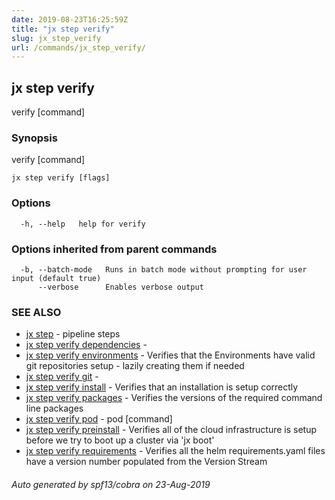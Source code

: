 ```yaml
---
date: 2019-08-23T16:25:59Z
title: "jx step verify"
slug: jx_step_verify
url: /commands/jx_step_verify/
---
```

## jx step verify

verify [command]

### Synopsis

verify [command]

```
jx step verify [flags]
```

### Options

```
  -h, --help   help for verify
```

### Options inherited from parent commands

```
  -b, --batch-mode   Runs in batch mode without prompting for user input (default true)
      --verbose      Enables verbose output
```

### SEE ALSO

* [jx step](/commands/jx_step/)	 - pipeline steps
* [jx step verify dependencies](/commands/jx_step_verify_dependencies/)	 - 
* [jx step verify environments](/commands/jx_step_verify_environments/)	 - Verifies that the Environments have valid git repositories setup - lazily creating them if needed
* [jx step verify git](/commands/jx_step_verify_git/)	 - 
* [jx step verify install](/commands/jx_step_verify_install/)	 - Verifies that an installation is setup correctly
* [jx step verify packages](/commands/jx_step_verify_packages/)	 - Verifies the versions of the required command line packages
* [jx step verify pod](/commands/jx_step_verify_pod/)	 - pod [command]
* [jx step verify preinstall](/commands/jx_step_verify_preinstall/)	 - Verifies all of the cloud infrastructure is setup before we try to boot up a cluster via 'jx boot'
* [jx step verify requirements](/commands/jx_step_verify_requirements/)	 - Verifies all the helm requirements.yaml files have a version number populated from the Version Stream

###### Auto generated by spf13/cobra on 23-Aug-2019
